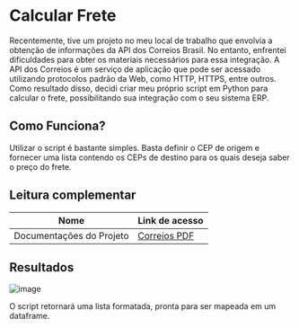 # Calcular Frete

Recentemente, tive um projeto no meu local de trabalho que envolvia a obtenção de informações da API dos Correios Brasil. No entanto, enfrentei dificuldades para obter os materiais necessários para essa integração. A API dos Correios é um serviço de aplicação que pode ser acessado utilizando protocolos padrão da Web, como HTTP, HTTPS, entre outros. Como resultado disso, decidi criar meu próprio script em Python para calcular o frete, possibilitando sua integração com o seu sistema ERP.

## Como Funciona?

Utilizar o script é bastante simples. Basta definir o CEP de origem e fornecer uma lista contendo os CEPs de destino para os quais deseja saber o preço do frete.

## Leitura complementar

| Nome | Link de acesso | 
|------|-----------------|
| Documentações do Projeto | [Correios PDF](https://www.correios.com.br/atendimento/developers/arquivos/manual-de-integracao-cliente-contrato-apis.pdf) |

## Resultados
![image](https://github.com/lyipef/calcula_frete_correios/assets/120730541/3553156b-d705-41cd-8cf0-cdf88fd39452)


O script retornará uma lista formatada, pronta para ser mapeada em um dataframe.

